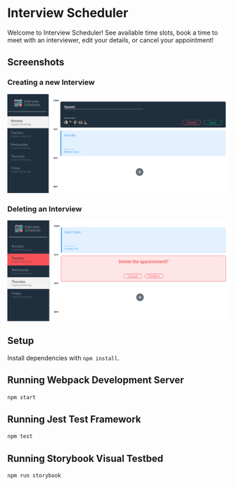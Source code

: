 # Interview Scheduler

Welcome to Interview Scheduler! See available time slots, book a time to meet with an interviewer, edit your details, or cancel your appointment!

## Screenshots

### Creating a new Interview
!["Screenshot of creating a new interview"](https://github.com/alysoncp/interview-scheduler/blob/master/docs/apt_add.png?raw=true)

### Deleting an Interview
!["Screenshot of deleting an interview"](https://github.com/alysoncp/interview-scheduler/blob/master/docs/apt_delete.png?raw=true)

## Setup

Install dependencies with `npm install`.

## Running Webpack Development Server

```sh
npm start
```

## Running Jest Test Framework

```sh
npm test
```

## Running Storybook Visual Testbed

```sh
npm run storybook
```
